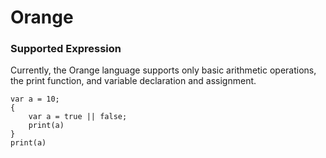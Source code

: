 # Orange

### Supported Expression ###
Currently, the Orange language supports only basic arithmetic operations, the print function, and variable declaration and assignment.
```commandline
var a = 10;
{
    var a = true || false;
    print(a)
}
print(a)

```
